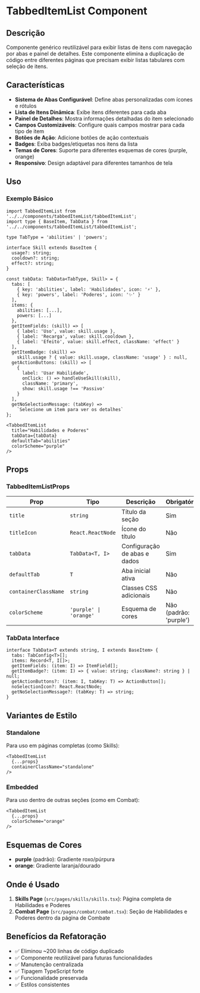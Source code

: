 # TabbedItemList Component

## Descrição
Componente genérico reutilizável para exibir listas de itens com navegação por abas e painel de detalhes. Este componente elimina a duplicação de código entre diferentes páginas que precisam exibir listas tabulares com seleção de itens.

## Características
- **Sistema de Abas Configurável**: Define abas personalizadas com ícones e rótulos
- **Lista de Itens Dinâmica**: Exibe itens diferentes para cada aba
- **Painel de Detalhes**: Mostra informações detalhadas do item selecionado
- **Campos Customizáveis**: Configure quais campos mostrar para cada tipo de item
- **Botões de Ação**: Adicione botões de ação contextuais
- **Badges**: Exiba badges/etiquetas nos itens da lista
- **Temas de Cores**: Suporte para diferentes esquemas de cores (purple, orange)
- **Responsivo**: Design adaptável para diferentes tamanhos de tela

## Uso

### Exemplo Básico

```tsx
import TabbedItemList from '../../components/tabbedItemList/tabbedItemList';
import type { BaseItem, TabData } from '../../components/tabbedItemList/tabbedItemList';

type TabType = 'abilities' | 'powers';

interface Skill extends BaseItem {
  usage?: string;
  cooldown?: string;
  effect?: string;
}

const tabData: TabData<TabType, Skill> = {
  tabs: [
    { key: 'abilities', label: 'Habilidades', icon: '⚡' },
    { key: 'powers', label: 'Poderes', icon: '✨' }
  ],
  items: {
    abilities: [...],
    powers: [...]
  },
  getItemFields: (skill) => [
    { label: 'Uso', value: skill.usage },
    { label: 'Recarga', value: skill.cooldown },
    { label: 'Efeito', value: skill.effect, className: 'effect' }
  ],
  getItemBadge: (skill) => 
    skill.usage ? { value: skill.usage, className: 'usage' } : null,
  getActionButtons: (skill) => [
    {
      label: 'Usar Habilidade',
      onClick: () => handleUseSkill(skill),
      className: 'primary',
      show: skill.usage !== 'Passivo'
    }
  ],
  getNoSelectionMessage: (tabKey) => 
    `Selecione um item para ver os detalhes`
};

<TabbedItemList
  title="Habilidades e Poderes"
  tabData={tabData}
  defaultTab="abilities"
  colorScheme="purple"
/>
```

## Props

### TabbedItemListProps

| Prop | Tipo | Descrição | Obrigatório |
|------|------|-----------|-------------|
| `title` | `string` | Título da seção | Sim |
| `titleIcon` | `React.ReactNode` | Ícone do título | Não |
| `tabData` | `TabData<T, I>` | Configuração de abas e dados | Sim |
| `defaultTab` | `T` | Aba inicial ativa | Não |
| `containerClassName` | `string` | Classes CSS adicionais | Não |
| `colorScheme` | `'purple' \| 'orange'` | Esquema de cores | Não (padrão: 'purple') |

### TabData Interface

```tsx
interface TabData<T extends string, I extends BaseItem> {
  tabs: TabConfig<T>[];
  items: Record<T, I[]>;
  getItemFields: (item: I) => ItemField[];
  getItemBadge?: (item: I) => { value: string; className?: string } | null;
  getActionButtons?: (item: I, tabKey: T) => ActionButton[];
  noSelectionIcon?: React.ReactNode;
  getNoSelectionMessage?: (tabKey: T) => string;
}
```

## Variantes de Estilo

### Standalone
Para uso em páginas completas (como Skills):
```tsx
<TabbedItemList
  {...props}
  containerClassName="standalone"
/>
```

### Embedded
Para uso dentro de outras seções (como em Combat):
```tsx
<TabbedItemList
  {...props}
  colorScheme="orange"
/>
```

## Esquemas de Cores

- **purple** (padrão): Gradiente roxo/púrpura
- **orange**: Gradiente laranja/dourado

## Onde é Usado

1. **Skills Page** (`src/pages/skills/skills.tsx`): Página completa de Habilidades e Poderes
2. **Combat Page** (`src/pages/combat/combat.tsx`): Seção de Habilidades e Poderes dentro da página de Combate

## Benefícios da Refatoração

- ✅ Eliminou ~200 linhas de código duplicado
- ✅ Componente reutilizável para futuras funcionalidades
- ✅ Manutenção centralizada
- ✅ Tipagem TypeScript forte
- ✅ Funcionalidade preservada
- ✅ Estilos consistentes

